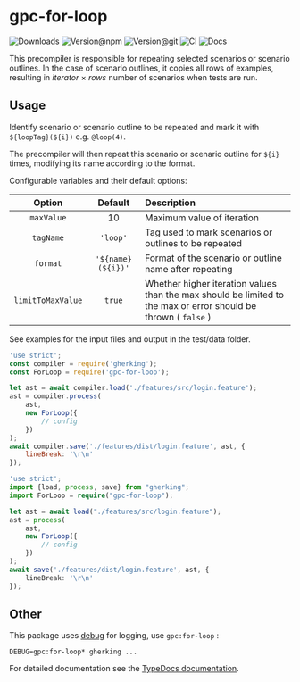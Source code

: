 # gpc-for-loop

![Downloads](https://img.shields.io/npm/dw/gpc-for-loop?style=flat-square) ![Version@npm](https://img.shields.io/npm/v/gpc-for-loop?label=version%40npm&style=flat-square) ![Version@git](https://img.shields.io/github/package-json/v/gherking/gpc-for-loop/master?label=version%40git&style=flat-square) ![CI](https://img.shields.io/github/workflow/status/gherking/gpc-for-loop/CI/master?label=ci&style=flat-square) ![Docs](https://img.shields.io/github/workflow/status/gherking/gpc-for-loop/Docs/master?label=docs&style=flat-square)

This precompiler is responsible for repeating selected scenarios or scenario outlines.
In the case of scenario outlines, it copies all rows of examples, resulting in *iterator* × *rows* number of scenarios when tests are run.

## Usage

Identify scenario or scenario outline to be repeated and mark it with `${loopTag}(${i})` e.g. `@loop(4)`.

The precompiler will then repeat this scenario or scenario outline for `${i}` times, modifying its name according to the format.

Configurable variables and their default options:

|   Option   |      Default       | Description                                            |
| :--------: | :----------------: | :----------------------------------------------------- |
| `maxValue` |         10         | Maximum value of iteration                             |
| `tagName` | `'loop'` | Tag used to mark scenarios or outlines to be repeated  |
| `format` | `'${name} (${i})'` | Format of the scenario or outline name after repeating || `startIndex` | 1 | The first index to use when repeating a scenario |
| `limitToMaxValue` | `true` | Whether higher iteration values than the max should be limited to the max or error should be thrown ( `false` ) |

See examples for the input files and output in the test/data folder.

```javascript
'use strict';
const compiler = require('gherking');
const ForLoop = require('gpc-for-loop');

let ast = await compiler.load('./features/src/login.feature');
ast = compiler.process(
    ast,
    new ForLoop({
        // config
    })
);
await compiler.save('./features/dist/login.feature', ast, {
    lineBreak: '\r\n'
});
```

```typescript
'use strict';
import {load, process, save} from "gherking";
import ForLoop = require("gpc-for-loop");

let ast = await load("./features/src/login.feature");
ast = process(
    ast,
    new ForLoop({
        // config
    })
);
await save('./features/dist/login.feature', ast, {
    lineBreak: '\r\n'
});
```

## Other

This package uses [debug](https://www.npmjs.com/package/debug) for logging, use `gpc:for-loop` :

```shell
DEBUG=gpc:for-loop* gherking ...
```

For detailed documentation see the [TypeDocs documentation](https://gherking.github.io/gpc-for-loop/).
